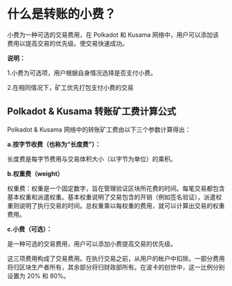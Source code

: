 # 什么是转账的小费？

小费为一种可选的交易费用，在 Polkadot 和 Kusama 网络中，用户可以添加该费用以提高交易的优先级。使交易快速成功。

**说明：**

1.小费为可选项，用户根据自身情况选择是否支付小费。

2.在相同情况下，矿工优先打包支付小费的交易

## **Polkadot & Kusama 转账矿工费计算公式**

Polkadot & Kusama 网络中的转账矿工费由以下三个参数计算得出：

**a.按字节收费（也称为“长度费”）：**

长度费是每字节费用与交易体积大小（以字节为单位）的乘积。

**b.权重费（weight）**

权重费：权重是一个固定数字，旨在管理验证区块所花费的时间。每笔交易都包含基本权重和派遣权重。基本权重说明了交易包含的开销（例如签名验证），派遣权重则说明了执行交易的时间。总权重乘以每权重的费用，就可以计算出交易的权重费用。

**c.小费（可选）：**

是一种可选的交易费用，用户可以添加小费提高交易的优先级。

这三项费用构成了交易费用。在执行交易之前，从用户的帐户中扣除。一部分费用将归区块生产者所有，其余部分将归财政部所有。在波卡的创世中，这一比例分别设置为 20% 和 80%。


